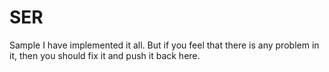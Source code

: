 # SER
Sample
I have implemented it all. But if you feel that there is any problem in it, then you should fix it and push it back here.
